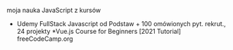 moja nauka JavaScript z kursów
* Udemy FullStack Javascript od Podstaw + 100 omówionych pyt. rekrut., 24 projekty
*Vue.js Course for Beginners [2021 Tutorial] freeCodeCamp.org
